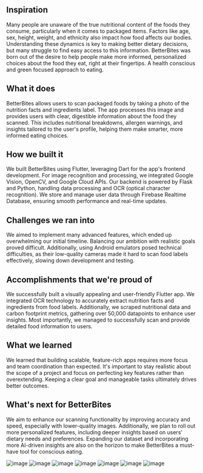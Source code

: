 

## Inspiration
Many people are unaware of the true nutritional content of the foods they consume, particularly when it comes to packaged items. Factors like age, sex, height, weight, and ethnicity also impact how food affects our bodies. Understanding these dynamics is key to making better dietary decisions, but many struggle to find easy access to this information. BetterBites was born out of the desire to help people make more informed, personalized choices about the food they eat, right at their fingertips. A health conscious and green focused approach to eating.

## What it does
BetterBites allows users to scan packaged foods by taking a photo of the nutrition facts and ingredients label. The app processes this image and provides users with clear, digestible information about the food they scanned. This includes nutritional breakdowns, allergen warnings, and insights tailored to the user's profile, helping them make smarter, more informed eating choices.

## How we built it
We built BetterBites using Flutter, leveraging Dart for the app's frontend development. For image recognition and processing, we integrated Google Vision, OpenCV, and Google Cloud APIs. Our backend is powered by Flask and Python, handling data processing and OCR (optical character recognition). We store and manage user data through Firebase Realtime Database, ensuring smooth performance and real-time updates.

## Challenges we ran into
We aimed to implement many advanced features, which ended up overwhelming our initial timeline. Balancing our ambition with realistic goals proved difficult. Additionally, using Android emulators posed technical difficulties, as their low-quality cameras made it hard to scan food labels effectively, slowing down development and testing.

## Accomplishments that we're proud of
We successfully built a visually appealing and user-friendly Flutter app. We integrated OCR technology to accurately extract nutrition facts and ingredients from food labels. Additionally, we scraped nutritional data and carbon footprint metrics, gathering over 50,000 datapoints to enhance user insights. Most importantly, we managed to successfully scan and provide detailed food information to users.

## What we learned
We learned that building scalable, feature-rich apps requires more focus and team coordination than expected. It's important to stay realistic about the scope of a project and focus on perfecting key features rather than overextending. Keeping a clear goal and manageable tasks ultimately drives better outcomes.

## What's next for BetterBites
We aim to enhance our scanning functionality by improving accuracy and speed, especially with lower-quality images. Additionally, we plan to roll out more personalized features, including deeper insights based on users' dietary needs and preferences. Expanding our dataset and incorporating more AI-driven insights are also on the horizon to make BetterBites a must-have tool for conscious eating.

![image](https://github.com/user-attachments/assets/ab85ae3d-3621-4ea0-8a42-7eeebd185f5c)
![image](https://github.com/user-attachments/assets/dd0a8cec-eab7-4013-8738-c09542b7554e)
![image](https://github.com/user-attachments/assets/57383663-3ad7-4b28-a690-e2ec5a6647b5)
![image](https://github.com/user-attachments/assets/d5b87051-441e-4638-b206-64db26f8f022)
![image](https://github.com/user-attachments/assets/9a153695-670a-45f9-aefc-d371701ff87b)
![image](https://github.com/user-attachments/assets/257fd304-6eb0-4efa-abfc-f4c6bfee416c)
![image](https://github.com/user-attachments/assets/06185e58-a360-4609-a99a-07200434977c)
